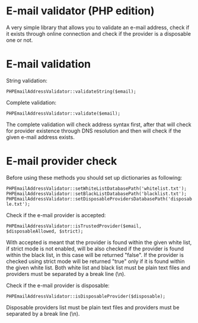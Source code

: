 # E-mail validator (PHP edition)

A very simple library that allows you to validate an e-mail address, check if it exists through online connection and check if the provider is a disposable one or not.

# E-mail validation

String validation:

`PHPEmailAddressValidator::validateString($email);`

Complete validation:

`PHPEmailAddressValidator::validate($email);`

The complete validation will check address syntax first, after that will check for provider existence through DNS resolution and then will check if the given e-mail address exists.

# E-mail provider check

Before using these methods you should set up dictionaries as following:

`PHPEmailAddressValidator::setWhiteListDatabasePath('whitelist.txt');`
`PHPEmailAddressValidator::setBlackListDatabasePath('blacklist.txt');`
`PHPEmailAddressValidator::setDisposableProvidersDatabasePath('disposable.txt');`

Check if the e-mail provider is accepted:

`PHPEmailAddressValidator::isTrustedProvider($email, $disposableAllowed, $strict);`

With accepted is meant that the provider is found within the given white list, if strict mode is not enabled, will be also checked if the provider is found within the black list, in this case will be returned "false".
If the provider is checked using strict mode will be returned "true" only if it is found within the given white list.
Both white list and black list must be plain text files and providers must be separated by a break line (\n).

Check if the e-mail provider is disposable:

`PHPEmailAddressValidator::isDisposableProvider($disposable);`
 
Disposable providers list must be plain text files and providers must be separated by a break line (\n).
